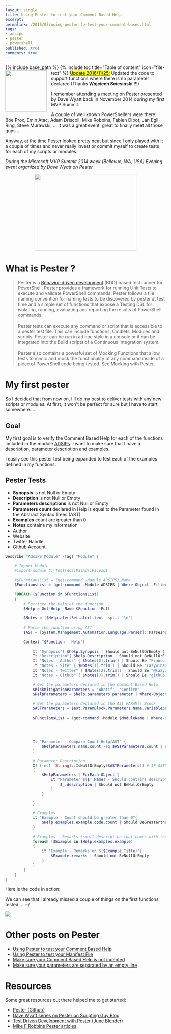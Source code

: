 ```yaml
---
layout: single
title: Using Pester to test your Comment Based Help
excerpt: 
permalink: /2016/05/using-pester-to-test-your-comment-based.html
tags: 
- adsips
- pester
- powershell
published: true
comments: true
---
```

{% include base_path %} 
{% include toc title="Table of content" icon="file-text" %}
<img imageanchor="1" style="clear: left; float: left; margin-bottom: 1em; margin-right: 1em;" border="0" height="130" src="{{ base_path }}/images/2016/20160510_Using_Pester_to_test_your_Comment_Based_Help/pester_logo__332888956__-200x200.png" width="130" />
<mark><u>Update 2016/11/25:</u></mark> Updated the code to support functions where there is no parameter declared (Thanks <b>Wojciech Sciesinski</b> !!!)

I remember attending a meeting on Pester presented by Dave Wyatt back in November 2014 during my first MVP Summit.

A couple of well known PowerShellers were there: Boe Prox, Emin Atac, Adam Driscoll, Mike Robbins, Fabien Dibot, Jan Egil Ring, Steve Murawski, ...  It was a great event, great to finally meet all those guys...

Anyway, at the time Pester looked pretty neat but since I only played with it a couple of times and never really invest or commit myself to create tests for each of my scripts or modules.


<i>During the Microsoft MVP Summit 2014 week (Bellevue, WA, USA)
Evening event organized by Dave Wyatt on Pester.</i>

<center>
<a href="{{ base_path }}/images/2016/20160510_Using_Pester_to_test_your_Comment_Based_Help/IMG_20141104_223150__1621835198__-892x669.jpg" imageanchor="1" style="margin-left: auto; margin-right: auto;"><img border="0" height="240" src="{{ base_path }}/images/2016/20160510_Using_Pester_to_test_your_Comment_Based_Help/IMG_20141104_223150__1783351507__-320x240.jpg" width="320" /></a>
</center>



# What is Pester ?

> Pester is a <a href="https://en.wikipedia.org/wiki/Behavior-driven_development">Behavior-driven development</a> (BDD) based test runner for PowerShell. Pester provides a framework for running Unit Tests to execute and validate PowerShell commands. Pester follows a file naming convention for naming tests to be discovered by pester at test time and a simple set of functions that expose a Testing DSL for isolating, running, evaluating and reporting the results of PowerShell commands.<br><br>
> Pester tests can execute any command or script that is accessible to a pester test file. This can include functions, Cmdlets, Modules and scripts. Pester can be run in ad hoc style in a console or it can be integrated into the Build scripts of a Continuous Integration system.<br><br>
>Pester also contains a powerful set of Mocking Functions that allow tests to mimic and mock the functionality of any command inside of a piece of PowerShell code being tested. See Mocking with Pester.


# My first pester

So I decided that from now on, I'll do my best to deliver tests with any new scripts or modules.
At first, It won't be perfect for sure but I have to start somewhere....

## Goal

My first goal is to verify the Comment Based Help for each of the functions included in the module [ADSIPs](https://github.com/lazywinadmin/AdsiPS). I want to make sure that I have a description, parameter description and examples.

I easily see this pester test being expanded to test each of the examples defined in my functions.

## Pester Tests

* <b>Synopsis</b> is not Null or Empty
* <b>Description</b> is not Null or Empty
* <b>Parameters descriptions</b> is not Null or Empty
* <b>Parameters count </b>declared in Help is equal to the Parameter found in the Abstract Syntax Trees (AST)
* <b>Examples</b> count are greater than 0
* <b>Notes</b> contains my information
* Author
* Website
* Twitter Handle
* Github Account


```powershell
Describe "AdsiPS Module" -Tags "Module" {
    
    # Import Module
    #import-module C:\Test\AdsiPS\AdsiPS.psd1
    
    #$FunctionsList = (get-command -Module ADSIPS).Name
    $FunctionsList = (get-command -Module ADSIPS | Where-Object -FilterScript { $_.CommandType -eq 'Function' }).Name
    
    FOREACH ($Function in $FunctionsList)
    {
        # Retrieve the Help of the function
        $Help = Get-Help -Name $Function -Full
        
        $Notes = ($Help.alertSet.alert.text -split '\n')
        
        # Parse the function using AST
        $AST = [System.Management.Automation.Language.Parser]::ParseInput((Get-Content function:$Function), [ref]$null, [ref]$null)
        
        Context "$Function - Help"{
            
            It "Synopsis"{ $help.Synopsis | Should not BeNullOrEmpty }
            It "Description"{ $help.Description | Should not BeNullOrEmpty }
            It "Notes - Author" { $Notes[0].trim() | Should Be "Francois-Xavier Cat" }
            It "Notes - Site" { $Notes[1].trim() | Should Be "Lazywinadmin.com" }
            It "Notes - Twitter" { $Notes[2].trim() | Should Be "@lazywinadm" }
            It "Notes - Github" { $Notes[3].trim() | Should Be "github.com/lazywinadmin" }
            
            # Get the parameters declared in the Comment Based Help
            $RiskMitigationParameters = 'Whatif', 'Confirm'
            $HelpParameters = $help.parameters.parameter | Where-Object name -NotIn $RiskMitigationParameters
            
            # Get the parameters declared in the AST PARAM() Block
            $ASTParameters = $ast.ParamBlock.Parameters.Name.variablepath.userpath
            
            $FunctionsList = (get-command -Module $ModuleName | Where-Object -FilterScript { $_.CommandType -eq 'Function' }).Name
            
            
            
            
            It "Parameter - Compare Count Help/AST" {
                $HelpParameters.name.count -eq $ASTParameters.count | Should Be $true
            }
            
            # Parameter Description
            If (-not [String]::IsNullOrEmpty($ASTParameters)) # IF ASTParameters are found
            {
                $HelpParameters | ForEach-Object {
                    It "Parameter $($_.Name) - Should contains description"{
                        $_.description | Should not BeNullOrEmpty
                    }
                }
                
            }
            
            # Examples
            it "Example - Count should be greater than 0"{
                $Help.examples.example.code.count | Should BeGreaterthan 0
            }
            
            # Examples - Remarks (small description that comes with the example)
            foreach ($Example in $Help.examples.example)
            {
                it "Example - Remarks on $($Example.Title)"{
                    $Example.remarks | Should not BeNullOrEmpty
                }
            }
        }
    }
}
```


Here is the code in action:

We can see that I already missed a couple of things on the first functions tested ... :-/

<img border="0" src="{{ base_path }}/images/2016/20160510_Using_Pester_to_test_your_Comment_Based_Help/Pester_CommentBasedHelp02__42317191__-754x477.png" />


# Other posts on Pester


* <a href="{{ base_path }}/2016/05/using-pester-to-test-your-comment-based.html" target="_blank">Using Pester to test your Comment Based Help</a>
* <a href="{{ base_path }}/2016/05/using-pester-to-test-your-manifest-file.html" target="_blank">Using Pester to test your Manifest File</a>
* <a href="{{ base_path }}/2016/08/powershellpester-make-sure-your-comment.html" target="_blank">Make sure your Comment Based Help is not indented</a>
* <a href="{{ base_path }}/2016/08/powershellpester-make-sure-your.html" target="_blank">Make sure your parameters are separated by an empty line</a>

# Resources

Some great resources out there helped me to get started:

* <a href="https://github.com/pester/Pester/wiki" target="_blank">Pester (Github)</a>
* <a href="https://blogs.technet.microsoft.com/heyscriptingguy/2015/12/14/what-is-pester-and-why-should-i-care/" target="_blank">Dave Wyatt series on Pester on Scripting Guy Blog</a>
* <a href="https://www.youtube.com/watch?v=jvvh9cpD_LM&amp;list=PLfeA8kIs7Coc1Jn5hC4e_XgbFUaS5jY2i&amp;index=19" target="_blank">Test Driven Development with Pester (June Blender)</a>
* <a href="http://mikefrobbins.com/tag/pester/" target="_blank">Mike F Robbins Pester articles</a>